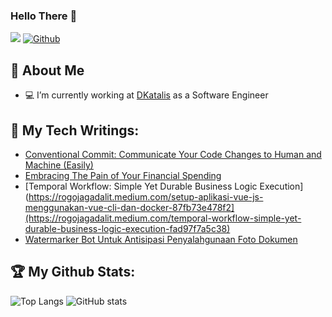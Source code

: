 ### Hello There 👋
![](https://visitor-badge.laobi.icu/badge?page_id=rogojagad.rogojagad) [![Github](https://img.shields.io/github/followers/rogojagad)](https://github.com/rogojagad)

## :dog: About Me
- :computer: I’m currently working at [DKatalis](https://dkatalis.co/) as a Software Engineer

## :blue_book: My Tech Writings:
+ [Conventional Commit: Communicate Your Code Changes to Human and Machine (Easily)](https://medium.com/@rogojagadalit/conventional-commit-communicate-your-code-changes-to-human-and-machine-easily-d9ed7f66bc59)
+ [Embracing The Pain of Your Financial Spending](https://medium.com/@rogojagadalit/embracing-the-pain-of-your-financial-spending-2bbe9bc42f8a)
+ [Temporal Workflow: Simple Yet Durable Business Logic Execution](https://rogojagadalit.medium.com/setup-aplikasi-vue-js-menggunakan-vue-cli-dan-docker-87fb73e478f2](https://rogojagadalit.medium.com/temporal-workflow-simple-yet-durable-business-logic-execution-fad97f7a5c38)
+ [Watermarker Bot Untuk Antisipasi Penyalahgunaan Foto Dokumen](https://rogojagadalit.medium.com/watermarker-bot-untuk-antisipasi-penyalahgunaan-foto-dokumen-62c87d6e8f9c)

## :trophy: My Github Stats:
![Top Langs](https://github-readme-stats.vercel.app/api/top-langs/?username=rogojagad&theme=tokyonight) ![GitHub stats](https://github-readme-stats.vercel.app/api?username=rogojagad&show_icons=true&theme=tokyonight)

<!--
**rogojagad/rogojagad** is a ✨ _special_ ✨ repository because its `README.md` (this file) appears on your GitHub profile.

Here are some ideas to get you started:

- 🔭 I’m currently working on ...
- 🌱 I’m currently learning ...
- 👯 I’m looking to collaborate on ...
- 🤔 I’m looking for help with ...
- 💬 Ask me about ...
- 📫 How to reach me: ...
- 😄 Pronouns: ...
- ⚡ Fun fact: ...
-->
